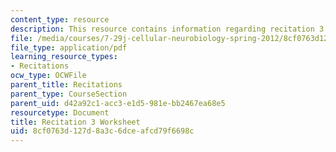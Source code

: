 ```yaml
---
content_type: resource
description: This resource contains information regarding recitation 3 worksheet
file: /media/courses/7-29j-cellular-neurobiology-spring-2012/8cf0763d127d8a3c6dceafcd79f6698c_MIT7_29JS12_Recitation3.pdf
file_type: application/pdf
learning_resource_types:
- Recitations
ocw_type: OCWFile
parent_title: Recitations
parent_type: CourseSection
parent_uid: d42a92c1-acc3-e1d5-981e-bb2467ea68e5
resourcetype: Document
title: Recitation 3 Worksheet
uid: 8cf0763d-127d-8a3c-6dce-afcd79f6698c
---
```

